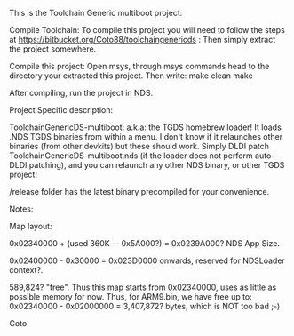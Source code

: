 This is the Toolchain Generic multiboot project:

Compile Toolchain: To compile this project you will need to follow the steps at https://bitbucket.org/Coto88/toolchaingenericds : Then simply extract the project somewhere.

Compile this project: Open msys, through msys commands head to the directory your extracted this project. Then write: make clean make

After compiling, run the project in NDS.


Project Specific description: 

ToolchainGenericDS-multiboot: a.k.a: the TGDS homebrew loader! It loads .NDS TGDS binaries from within a menu. I don't know if it relaunches other binaries (from other devkits) but these should work.
Simply DLDI patch ToolchainGenericDS-multiboot.nds (if the loader does not perform auto-DLDI patching), and you can relaunch any other NDS binary, or other TGDS project!

/release folder has the latest binary precompiled for your convenience.

Notes:

Map layout:

0x02340000 + (used 360K -- 0x5A000?) = 0x0239A000? NDS App Size.

0x02400000 - 0x30000 = 0x023D0000 onwards, reserved for NDSLoader context?.

589,824? "free". Thus this map starts from 0x02340000, uses as little as possible memory for now. Thus,
for ARM9.bin, we have free up to: 0x02340000 - 0x02000000 = 3,407,872? bytes, which is NOT too bad ;-)


Coto

